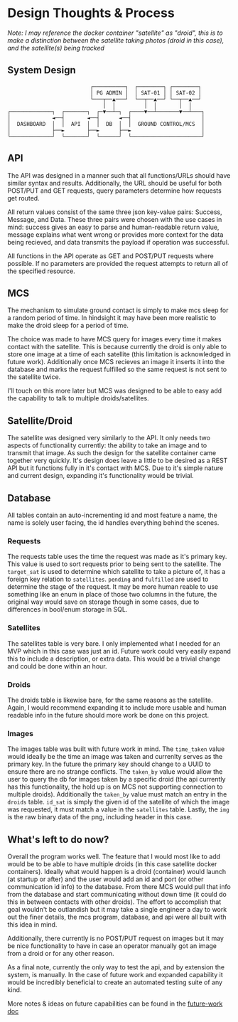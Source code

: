 # Design Thoughts & Process

*Note: I may reference the docker container "satellite" as "droid", this is to make a distinction between the satellite taking photos (droid in this case), and the satellite(s) being tracked*  

## System Design

```
                          ┌──────────┐  ┌────────┐ ┌────────┐ 
                          │ PG ADMIN │  │ SAT-01 │ │ SAT-02 │ 
                          └───┬──▲───┘  └──┬──▲──┘ └──┬──▲──┘ 
                              │  │         │  │       │  │    
┌─────────────┐  ┌───────┐  ┌─▼──┴─┐  ┌────▼──┴───────▼──┴───┐
│             ◄──┤       ◄──┤      ◄──┤                      │
│  DASHBOARD  │  │  API  │  │  DB  │  │  GROUND CONTROL/MCS  │
│             ├──►       ├──►      ├──►                      │
└─────────────┘  └───────┘  └──────┘  └──────────────────────┘
```

## API

The API was designed in a manner such that all functions/URLs should have similar syntax and results. Additionally, the URL should be useful for both POST/PUT and GET requests, query parameters determine how requests get routed.  

All return values consist of the same three json key-value pairs: Success, Message, and Data.  These three pairs were chosen with the use cases in mind: success gives an easy to parse and human-readable return value, message explains what went wrong or provides more context for the data being recieved, and data transmits the payload if operation was successful.  

All functions in the API operate as GET and POST/PUT requests where possible.  If no parameters are provided the request attempts to return all of the specified resource.  

## MCS

The mechanism to simulate ground contact is simply to make mcs sleep for a random period of time.  In hindsight it may have been more realistic to make the droid sleep for a period of time.  

The choice was made to have MCS query for images every time it makes contact with the satellite. This is because currently the droid is only able to store one image at a time of each satellite (this limitation is acknowledged in future work). Additionally once MCS recieves an image it inserts it into the database and marks the request fulfilled so the same request is not sent to the satellite twice.  

I'll touch on this more later but MCS was designed to be able to easy add the capability to talk to multiple droids/satellites.  

## Satellite/Droid

The satellite was designed very similarly to the API.  It only needs two aspects of functionality currently: the ability to take an image and to transmit that image. As such the design for the satellite container came together very quickly. It's design does leave a little to be desired as a REST API but it functions fully in it's contact with MCS. Due to it's simple nature and current design, expanding it's functionality would be trivial.  

## Database

All tables contain an auto-incrementing id and most feature a name, the name is solely user facing, the id handles everything behind the scenes.

### Requests

The requests table uses the time the request was made as it's primary key.  This value is used to sort requests prior to being sent to the satellite.  The `target_sat` is used to determine which satellite to take a picture of, it has a foreign key relation to `satellites`. `pending` and `fulfilled` are used to determine the stage of the request.  It may be more human reable to use something like an enum in place of those two columns in the future, the original way would save on storage though in some cases, due to differences in bool/enum storage in SQL. 

### Satellites

The satellites table is very bare.  I only implemented what I needed for an MVP which in this case was just an id.  Future work could very easily expand this to include a description, or extra data.  This would be a trivial change and could be done within an hour.  

### Droids

The droids table is likewise bare, for the same reasons as the satellite. Again, I would recommend expanding it to include more usable and human readable info in the future should more work be done on this project.  

### Images

The images table was built with future work in mind.  The `time_taken` value would ideally be the time an image was taken and currenlty serves as the primary key. In the future the primary key should change to a UUID to ensure there are no strange conflicts.  The `taken_by` value would allow the user to query the db for images taken by a specific droid (the api currently has this functionality, the hold up is on MCS not supporting connection to multiple droids). Additionally the `taken_by` value must match an entry in the `droids` table. `id_sat` is simply the given id of the satellite of which the image was requested, it must match a value in the `satellites` table. Lastly, the `img` is the raw binary data of the png, including header in this case.  

## What's left to do now?

Overall the program works well. The feature that I would most like to add would be to be able to have multiple droids (in this case satellite docker containers). Ideally what would happen is a droid (container) would launch (at startup or after) and the user would add an id and port (or other communication id info) to the database. From there MCS would pull that info from the database and start communicating without down time (it could do this in between contacts with other droids). The effort to accomplish that goal wouldn't be outlandish but it may take a single engineer a day to work out the finer details, the mcs program, database, and api were all built with this idea in mind.  

Additionally, there currently is no POST/PUT request on images but it may be nice functionality to have in case an operator manually got an image from a droid or for any other reason.  

As a final note, currently the only way to test the api, and by extension the system, is manually. In the case of future work and expanded capability it would be incredibly beneficial to create an automated testing suite of any kind.  

More notes & ideas on future capabilities can be found in the [future-work doc](/docs/future-work.md)  
